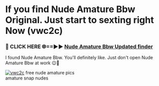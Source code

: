 # If you find Nude Amature Bbw Original. Just start to sexting right Now (vwc2c)

<h3>🔴 CLICK HERE 🌐==►► <a href="https://tinyurl.com/mtbk5fxa" rel="nofollow">Nude Amature Bbw Updated finder</a></h3>

I found Nude Amature Bbw. You'll definitely like. Just don't open Nude Amature Bbw at work 😉💬

[![vwc2c](https://i.imgur.com/Q8WKrnY.jpeg)](https://tinyurl.com/mtbk5fxa)
free nude amature pics<br>
amature snap nudes
